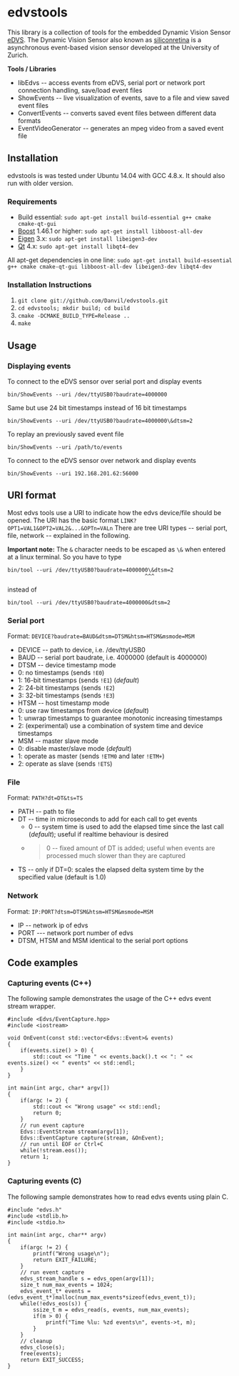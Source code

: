 # edvstools

This library is a collection of tools for the embedded Dynamic Vision Sensor [eDVS](http://www.nst.ei.tum.de/projekte/edvs/). The Dynamic Vision Sensor also known as [siliconretina](http://siliconretina.ini.uzh.ch/wiki/index.php) is a asynchronous event-based vision sensor developed at the University of Zurich.

**Tools / Libraries**

* libEdvs -- access events from eDVS, serial port or network port connection handling, save/load event files
* ShowEvents -- live visualization of events, save to a file and view saved event files
* ConvertEvents -- converts saved event files between different data formats
* EventVideoGenerator -- generates an mpeg video from a saved event file


## Installation

edvstools is was tested under Ubuntu 14.04 with GCC 4.8.x. It should also run with older version.

### Requirements

* Build essential: `sudo apt-get install build-essential g++ cmake cmake-qt-gui`
* [Boost](http://www.boost.org/) 1.46.1 or higher: `sudo apt-get install libboost-all-dev`
* [Eigen](http://eigen.tuxfamily.org) 3.x: `sudo apt-get install libeigen3-dev`
* [Qt](http://qt.nokia.com/) 4.x: `sudo apt-get install libqt4-dev`

All apt-get dependencies in one line: `sudo apt-get install build-essential g++ cmake cmake-qt-gui libboost-all-dev libeigen3-dev libqt4-dev `

### Installation Instructions

1. `git clone git://github.com/Danvil/edvstools.git`
2. `cd edvstools; mkdir build; cd build`
3. `cmake -DCMAKE_BUILD_TYPE=Release ..`
4. `make`


## Usage

### Displaying events

To connect to the eDVS sensor over serial port and display events

	bin/ShowEvents --uri /dev/ttyUSB0?baudrate=4000000

Same but use 24 bit timestamps instead of 16 bit timestamps

	bin/ShowEvents --uri /dev/ttyUSB0?baudrate=4000000\&dtsm=2

To replay an previously saved event file

	bin/ShowEvents --uri /path/to/events

To connect to the eDVS sensor over network and display events

	bin/ShowEvents --uri 192.168.201.62:56000

## URI format

Most edvs tools use a URI to indicate how the edvs device/file should be opened. The URI has the basic format `LINK?OPT1=VAL1&OPT2=VAL2&...&OPTn=VALn`
There are tree URI types -- serial port, file, network -- explained in the following.

**Important note:** The `&` character needs to be escaped as `\&` when entered at a linux terminal. So you have to type

    bin/tool --uri /dev/ttyUSB0?baudrate=4000000\&dtsm=2
                                               ^^^
instead of

    bin/tool --uri /dev/ttyUSB0?baudrate=4000000&dtsm=2

### Serial port

Format: `DEVICE?baudrate=BAUD&dtsm=DTSM&htsm=HTSM&msmode=MSM`
* DEVICE -- path to device, i.e. /dev/ttyUSB0
* BAUD -- serial port baudrate, i.e. 4000000 (default is 4000000)
* DTSM -- device timestamp mode
 * 0: no timestamps (sends `!E0`)
 * 1: 16-bit timestamps (sends `!E1`)  (*default*)
 * 2: 24-bit timestamps (sends `!E2`)
 * 3: 32-bit timestamps (sends `!E3`)
* HTSM -- host timestamp mode
 * 0: use raw timestamps from device (*default*)
 * 1: unwrap timestamps to guarantee monotonic increasing timestamps
 * 2: (experimental) use a combination of system time and device timestamps
* MSM -- master slave mode
 * 0: disable master/slave mode (*default*)
 * 1: operate as master (sends `!ETM0` and later `!ETM+`)
 * 2: operate as slave (sends `!ETS`)

### File

Format: `PATH?dt=DT&ts=TS`
* PATH -- path to file
* DT -- time in microseconds to add for each call to get events
  * 0 -- system time is used to add the elapsed time since the last call (*default*); useful if realtime behaviour is desired
  * >0 -- fixed amount of DT is added; useful when events are processed much slower than they are captured
* TS -- only if DT=0: scales the elapsed delta system time by the specified value (default is 1.0)

### Network

Format: `IP:PORT?dtsm=DTSM&htsm=HTSM&msmode=MSM`
* IP -- network ip of edvs
* PORT --- network port number of edvs
* DTSM, HTSM and MSM identical to the serial port options

## Code examples

### Capturing events (C++)

The following sample demonstrates the usage of the C++ edvs event stream wrapper.

	#include <Edvs/EventCapture.hpp>
	#include <iostream>

	void OnEvent(const std::vector<Edvs::Event>& events)
	{
		if(events.size() > 0) {
			std::cout << "Time " << events.back().t << ": " << events.size() << " events" << std::endl;
		}
	}

	int main(int argc, char* argv[])
	{
		if(argc != 2) {
			std::cout << "Wrong usage" << std::endl;
			return 0;
		}
		// run event capture
		Edvs::EventStream stream(argv[1]);
		Edvs::EventCapture capture(stream, &OnEvent);
		// run until EOF or Ctrl+C
		while(!stream.eos());
		return 1;
	}

### Capturing events (C)

The following sample demonstrates how to read edvs events using plain C.

	#include "edvs.h"
	#include <stdlib.h>
	#include <stdio.h>

	int main(int argc, char** argv)
	{
		if(argc != 2) {
			printf("Wrong usage\n");
			return EXIT_FAILURE;
		}
		// run event capture
		edvs_stream_handle s = edvs_open(argv[1]);
		size_t num_max_events = 1024;
		edvs_event_t* events = (edvs_event_t*)malloc(num_max_events*sizeof(edvs_event_t));
		while(!edvs_eos(s)) {
			ssize_t m = edvs_read(s, events, num_max_events);
			if(m > 0) {
				printf("Time %lu: %zd events\n", events->t, m);
			}
		}
		// cleanup
		edvs_close(s);
		free(events);
		return EXIT_SUCCESS;
	}
